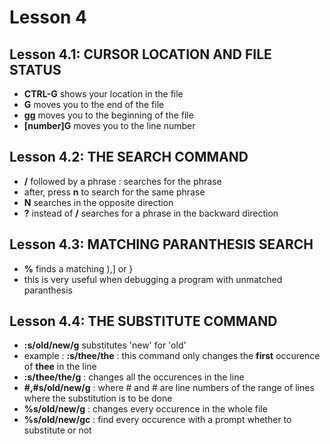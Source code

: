 # Lesson 4

## Lesson 4.1: CURSOR LOCATION AND FILE STATUS
* **CTRL-G** shows your location in the file
* **G** moves you to the end of the file
* **gg** moves you to the beginning of the file
* **[number]G** moves you to the line number

## Lesson 4.2: THE SEARCH COMMAND
* **/** followed by a phrase : searches for the phrase
* after, press **n** to search for the same phrase
* **N** searches in the opposite direction
* **?** instead of **/** searches for a phrase in the backward direction

## Lesson 4.3: MATCHING PARANTHESIS SEARCH
* **%** finds a matching ),] or }
* this is very useful when debugging a program with unmatched paranthesis

## Lesson 4.4: THE SUBSTITUTE COMMAND
* **:s/old/new/g** substitutes 'new' for 'old'
* example : **:s/thee/the** : this command only changes the **first** occurence of **thee** in the line
* **:s/thee/the/g** : changes all the occurences in the line
* **#,#s/old/new/g** : where # and # are line numbers of the range of lines where the substitution is to be done
* **%s/old/new/g** : changes every occurence in the whole file
* **%s/old/new/gc** : find every occurence with a prompt whether to substitute or not
